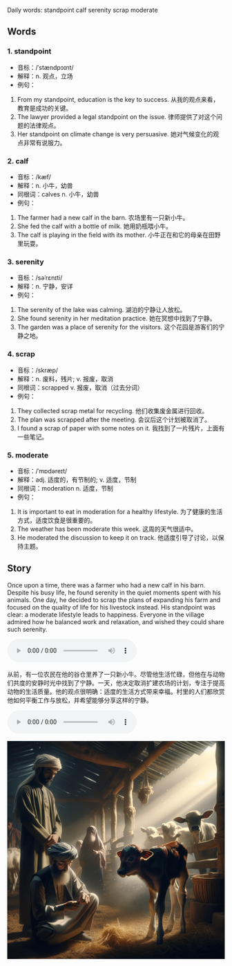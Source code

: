 Daily words: standpoint calf serenity scrap moderate

## Words
### 1. standpoint
- 音标：/ˈstændpɔɪnt/ <span style="cursor: pointer;" onclick="document.getElementById('audio-player-1').play()"><i class="fas fa-volume-up"></i></span>
<audio id="audio-player-1" src="audios/words/standpoint.mp3" style="display:none;"></audio>
- 解释：n. 观点，立场
- 例句：
1. From my standpoint, education is the key to success.
从我的观点来看，教育是成功的关键。
2. The lawyer provided a legal standpoint on the issue.
律师提供了对这个问题的法律观点。
3. Her standpoint on climate change is very persuasive.
她对气候变化的观点非常有说服力。

### 2. calf
- 音标：/kæf/ <span style="cursor: pointer;" onclick="document.getElementById('audio-player-2').play()"><i class="fas fa-volume-up"></i></span>
<audio id="audio-player-2" src="audios/words/calf.mp3" style="display:none;"></audio>
- 解释：n. 小牛，幼兽
- 同根词：calves n. 小牛，幼兽
- 例句：
1. The farmer had a new calf in the barn.
农场里有一只新小牛。 
2. She fed the calf with a bottle of milk.
她用奶瓶喂小牛。 
3. The calf is playing in the field with its mother.
小牛正在和它的母亲在田野里玩耍。

### 3. serenity
- 音标：/səˈrɛnɪti/ <span style="cursor: pointer;" onclick="document.getElementById('audio-player-3').play()"><i class="fas fa-volume-up"></i></span>
<audio id="audio-player-3" src="audios/words/serenity.mp3" style="display:none;"></audio>
- 解释：n. 宁静，安详
- 例句：
1. The serenity of the lake was calming.
湖泊的宁静让人放松。 
2. She found serenity in her meditation practice.
她在冥想中找到了宁静。 
3. The garden was a place of serenity for the visitors.
这个花园是游客们的宁静之地。

### 4. scrap
- 音标：/skræp/ <span style="cursor: pointer;" onclick="document.getElementById('audio-player-4').play()"><i class="fas fa-volume-up"></i></span>
<audio id="audio-player-4" src="audios/words/scrap.mp3" style="display:none;"></audio>
- 解释：n. 废料，残片; v. 报废，取消
- 同根词：scrapped v. 报废，取消（过去分词）
- 例句：
1. They collected scrap metal for recycling.
他们收集废金属进行回收。 
2. The plan was scrapped after the meeting.
会议后这个计划被取消了。
3. I found a scrap of paper with some notes on it.
我找到了一片残片，上面有一些笔记。

### 5. moderate
- 音标：/ˈmɒdəreɪt/ <span style="cursor: pointer;" onclick="document.getElementById('audio-player-5').play()"><i class="fas fa-volume-up"></i></span>
<audio id="audio-player-5" src="audios/words/moderate.mp3" style="display:none;"></audio>
- 解释：adj. 适度的，有节制的; v. 适度，节制
- 同根词：moderation n. 适度，节制
- 例句：
1. It is important to eat in moderation for a healthy lifestyle.
为了健康的生活方式，适度饮食是很重要的。
2. The weather has been moderate this week.
这周的天气很适中。
3. He moderated the discussion to keep it on track.
他适度引导了讨论，以保持主题。

## Story
Once upon a time, there was a farmer who had a new calf in his barn. Despite his busy life, he found serenity in the quiet moments spent with his animals. One day, he decided to scrap the plans of expanding his farm and focused on the quality of life for his livestock instead. His standpoint was clear: a moderate lifestyle leads to happiness. Everyone in the village admired how he balanced work and relaxation, and wished they could share such serenity.

<audio controls>
  <source src="./audios/story/2024-08-13-english.mp3" type="audio/mpeg">
  你的浏览器不支持音频元素。
</audio>
  

从前，有一位农民在他的谷仓里养了一只新小牛。尽管他生活忙碌，但他在与动物们共度的安静时光中找到了宁静。一天，他决定取消扩建农场的计划，专注于提高动物的生活质量。他的观点很明确：适度的生活方式带来幸福。村里的人们都欣赏他如何平衡工作与放松，并希望能够分享这样的宁静。

<audio controls>
  <source src="./audios/story/2024-08-13-chinese.mp3" type="audio/mpeg">
  你的浏览器不支持音频元素。
</audio>
  

![story](./images/2024-08-13.png)

